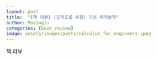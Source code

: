 ```yaml
---
layout: post
title:  "[책 리뷰] (공학도를 위한) 기초 미적분학"
author: MovingJu
categories: [book_review]
image: assets/images/posts/calculus_for_engineers.jpeg
---
```


책 리뷰

